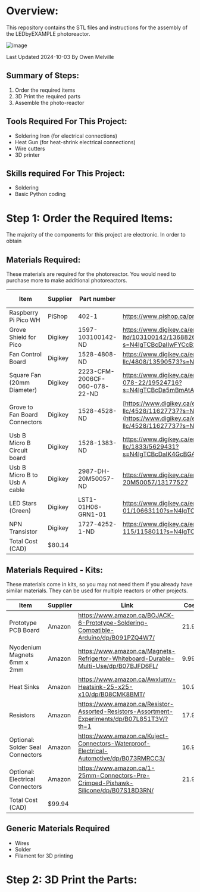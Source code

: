 <b><h1>Overview:</b></h1>
This repository contains the STL files and instructions for the assembly of the LEDbyEXAMPLE photoreactor. 

![image](https://github.com/user-attachments/assets/329264f6-ba9a-4603-b425-6119a54de8dd)

Last Updated 2024-10-03 By Owen Melville

<b><h2>Summary of Steps:</b></h2>
  1. Order the required items
  2. 3D Print the required parts
  3. Assemble the photo-reactor

<b><h2>Tools Required For This Project:</b></h2>
- Soldering Iron (for electrical connections)
- Heat Gun (for heat-shrink electrical connections)
- Wire cutters
- 3D printer

<b><h2>Skills required For This Project: </b></h2>
- Soldering
- Basic Python coding

<b><h1>Step 1: Order the Required Items: </b></h1>

The majority of the components for this project are electronic. In order to obtain 

<b><h2>Materials Required:</b></h2>

These materials are required for the photoreactor. You would need to purchase more to make additional photoreactors. 

| Item                             | Supplier | Part number                   | Link                                                                                                                                                                                                                                                                                                                                                                                                                                                                                              | Number | Cost  | Total Cost |
| -------------------------------- | -------- | ----------------------------- | ---------------------------------------------------------------------------------------------------------------------------------------------------------------------------------------------------------------------------------------------------------------------------------------------------------------------------------------------------------------------------------------------------------------------------------------------------------------------------------------------------- | ------ | ----- | ---------- |
| Raspberry Pi Pico WH             | PiShop   | 402-1                         | https://www.pishop.ca/product/raspberry-pi-pico-wh-pre-soldered-headers/                                                                                                                                                                                                                                                                                                                                                                                                                             | 1      | 9.8   | 9.8        |
| Grove Shield for Pico            | Digikey  | 1597-103100142-ND             | https://www.digikey.ca/en/products/detail/seeed-technology-co-ltd/103100142/13688265?s=N4IgTCBcDaIIwFYCcB2AtHADAZi5uALGGgHIAiIAugL5A | 1      | 6.25  | 6.25       |
| Fan Control Board                | Digikey  | 1528-4808-ND                  | https://www.digikey.ca/en/products/detail/adafruit-industries-llc/4808/13590573?s=N4IgTCBcDaIIwFYwA4C0AWZAGNA5AIiALoC%2BQA                                                                                                                                                                                                                                                                                        | 2      | 7.99  | 15.98      |
| Square Fan (20mm Diameter)       | Digikey  | 2223-CFM-2006CF-060-078-22-ND | https://www.digikey.ca/en/products/detail/cui-devices/CFM-2006CF-060-078-22/19524716?s=N4IgTCBcDa5mBmAtAYQGIFkkAIwAY8A2dJIvHPAdgA4l4kA5AERAF0BfIA                                                                                                                                                                                                                                                                                                                                                    | 2      | 11.06 | 22.12      |
| Grove to Fan Board Connectors    | Digikey  | 1528-4528-ND                  | [https://www.digikey.ca/en/products/detail/adafruit-industries-llc/4528/11627737?s=N4IgTCBcDaIIwFYwA4C0AWJaByAREAugL5A](https://www.digikey.ca/en/products/detail/adafruit-industries-llc/4528/11627737?s=N4IgTCBcDaIIwFYwA4C0AWJaByAREAugL5A)                                                                                                                                                                                                                                                       | 2      | 2.83  | 5.66       |
| Usb B Micro B Circuit board      | Digikey  | 1528-1383-ND                  | https://www.digikey.ca/en/products/detail/adafruit-industries-llc/1833/5629431?s=N4IgTCBcDaIK4GcBGACVBbAlgYwE4Hs018BDXAExRPJIDNc5MAXEAXQF8g                                                                                                                                                                                                                                                                                                                                                          | 1      | 2.83  | 2.83       |
| Usb B Micro B to Usb A cable     | Digikey  | 2987-DH-20M50057-ND           | https://www.digikey.ca/en/products/detail/cvilux-usa/DH-20M50057/13177527                                                                                                                                                                                                                                                                                                                                                                                                                            | 2      | 1.78  | 3.56       |
| LED Stars (Green)                | Digikey  | LST1-01H06-GRN1-01            | https://www.digikey.ca/en/products/detail/new-energy/LST1-01H06-GRN1-01/10663110?s=N4IgTCBcDaIDIGUAqBGAtABhQCQwNjQHEAlAOXSxAF0BfIA                                                                                                                                                                                                                                                                                                                                                                   | 2      | 6.41  | 12.82      |
| NPN Transistor                   | Digikey  | 1727-4252-1-ND                | https://www.digikey.ca/en/products/detail/nexperia-usa-inc/PZT2222A-115/1158011?s=N4IgTCBcDaIIwHYwILQBYwFYwrigBAHIAiIAugL5A                                                                                                                                                                                                                                                                                                                                                                          | 2      | 0.56  | 1.12       |
| Total Cost (CAD) | $80.14

<b><h2>Materials Required - Kits:</b></h2>

These materials come in kits, so you may not need them if you already have similar materials. They can be used for multiple reactors or other projects. 

| Item                             | Supplier | Link                                                                                                                                                                                                                                                                                                                                                                                                                                                                                                                                                                                                                                                                         | Cost  |
| -------------------------------- | -------- | ---------------------------------------------------------------------------------------------------------------------------------------------------------------------------------------------------------------------------------------------------------------------------------------------------------------------------------------------------------------------------------------------------------------------------------------------------------------------------------------------------------------------------------------------------------------------------------------------------------------------------------------------------------------------------- | ----- |
| Prototype PCB Board              | Amazon   | https://www.amazon.ca/BOJACK-6-Prototype-Soldering-Compatible-Arduino/dp/B091PZQ4W7/                                          | 21.99 |
| Nyodenium Magnets 6mm x 2mm      | Amazon   | https://www.amazon.ca/Magnets-Refrigertor-Whiteboard-Durable-Multi-Use/dp/B07BJFD6FL/ | 9.99  |
| Heat Sinks                       | Amazon   | https://www.amazon.ca/Awxlumv-Heatsink-25-x25-x10/dp/B08CMK8BMT/                                                                                                                                                                                                                                                                                                                                                                                                                                                                                                                                                                                                             | 10.99 |
| Resistors                        | Amazon   | https://www.amazon.ca/Resistor-Assorted-Resistors-Assortment-Experiments/dp/B07L851T3V/?th=1                                                                                                                                                                                                                                                                                                                                                                                                                                                                                                                                                                                 | 17.99 |
| Optional: Solder Seal Connectors | Amazon   | https://www.amazon.ca/Kuject-Connectors-Waterproof-Electrical-Automotive/dp/B073RMRCC3/                                                                                                                                                                                                                                                                                                                                                                                                                                                                                                                                                                                      | 16.99 |
| Optional: Electrical Connectors  | Amazon   | https://www.amazon.ca/1-25mm-Connectors-Pre-Crimped-Pixhawk-Silicone/dp/B07S18D3RN/                                                                                                                                                                                                                                                                                                                                                                                                                                                                                                                                                                                          | 21.99 |
| Total Cost (CAD) | $99.94 |

<b><h2>Generic Materials Required</b></h2>
  - Wires
  - Solder
  - Filament for 3D printing

<b><h1>Step 2: 3D Print the Parts: </b></h1>
